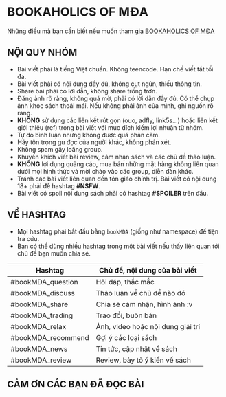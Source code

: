 # BOOKAHOLICS OF MĐA
Những điều mà bạn cần biết nếu muốn tham gia [BOOKAHOLICS OF MĐA](https://www.facebook.com/groups/bookMDA/)

## NỘI QUY NHÓM

- Bài viết phải là tiếng Việt chuẩn. Không teencode. Hạn chế viết tắt tối đa.
- Bài viết phải có nội dung đầy đủ, không cụt ngủn, thiếu thông tin.
- Share bài phải có lời dẫn, không share trống trơn.
- Đăng ảnh rõ ràng, không quá mờ, phải có lời dẫn đầy đủ. Có thể chụp ảnh khoe sách thoải mái. Nếu không phải ảnh của mình, ghi nguồn rõ ràng.
- **KHÔNG** sử dụng các liên kết rút gọn (ouo, adfly, link5s...) hoặc liên kết giới thiệu (ref) trong bài viết với mục đích kiếm lợi nhuận từ nhóm.
- Tự do bình luận nhưng không được quá phản cảm.
- Hãy tôn trọng gu đọc của người khác, không phán xét.
- Không spam gây loãng group.
- Khuyến khích viết bài review, cảm nhận sách và các chủ đề thảo luận.
- **KHÔNG** lợi dụng quảng cáo, mua bán những mặt hàng không liên quan dưới mọi hình thức và mời chào vào các group, diễn đàn khác.
- Tránh các bài viết liên quan đến tôn giáo chính trị. Bài viết có nội dung 18+ phải để hashtag **#NSFW**.
- Bài viết có spoil nội dung sách phải có hashtag **#SPOILER** trên đầu.

## VỀ HASHTAG
- Mọi hashtag phải bắt đầu bằng `bookMDA` (giống như namespace) để tiện tra cứu.
- Bạn có thể dùng nhiều hashtag trong một bài viết nếu thấy liên quan tới chủ đề bạn muốn chia sẻ.

| Hashtag            | Chủ đề, nội dung của bài viết                    |
|--------------------|--------------------------------------------------|
| #bookMDA_question  | Hỏi đáp, thắc mắc                                |
| #bookMDA_discuss   | Thảo luận về chủ đề nào đó                       |
| #bookMDA_share     | Chia sẻ cảm nhận, hình ảnh :v                    |
| #bookMDA_trading   | Trao đổi, buôn bán                               |
| #bookMDA_relax     | Ảnh, video hoặc nội dung giải trí                |
| #bookMDA_recommend | Gợi ý các loại sách                              |
| #bookMDA_news      | Tin tức, cập nhật về sách                        |
| #bookMDA_review    | Review, bày tỏ ý kiến về sách                    |

## CẢM ƠN CÁC BẠN ĐÃ ĐỌC BÀI
